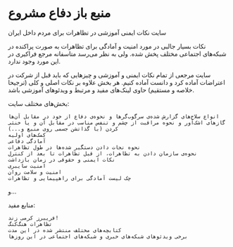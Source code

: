 # منبع باز دفاع مشروع


سایت نکات ایمنی آموزشی در تظاهرات برای مردم داخل ایران

نکات بسیار جالبی در مورد امنیت و آمادگی برای تظاهرات به صورت پراکنده در شبکه‌های اجتماعی مختلف پخش شده. ولی به نظر می‌رسد متاسفانه مرجع فراکیری در این مورد وجود ندارد.

سایت مرجعی از تمام نکات ایمنی و آموزشی و چیزهایی که باید قبل از شرکت در اعتراضات آماده کرد و دانست آماده کنیم. هر بخش علاوه بر نکات اصلی و کلی (ترجیحا خلاصه و مستقیم) حاوی لینک‌های مفید و مرتبط و ویدئوهای آموزشی باشد.

بخش‌های مختلف سایت:

    انواع سلاح‌های گزار‌ش شده‌ی سرگوب‌گرها و نحوه‌ی دفاع از خود در مقابل آن‌ها
    گازهای اشک‌آور و نحوه مراقبت از چشم و تنفس مناسب در مقابل آن و یا خنثی کردن (با گذاتشن جسمی روی منبع و...)
    کمک‌های اولیه
    آمادگی دفاعی
    نحوه نجات دادن دستگیر شده‌ها در طول تظاهرات
    نحوه‌ی سازمان دادن به تظاهرات، از قبل تظاهرات تا بعد از کنترل
    نکات ایمنی و حقوقی در زمان بازداشت
    امنیت سایبری
    امنیت و سلامت روان
    چک لیست آمادگی برای راهپیمایی و تظاهرات

و...

منابع مفید:

    فریبرز کرمی زند!
    تظاهرات هنگ‌کنگ
    کتابچه‌های مختلف منتشر شده در این مدت
    برخی ویدئو‌های شبکه‌های خبری و شبکه‌های اجتماعی در این روزها
